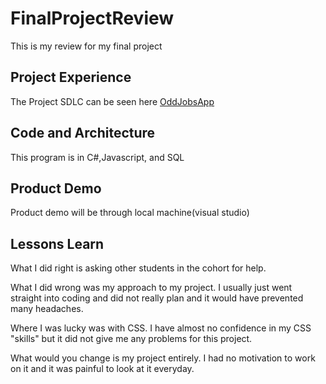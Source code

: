 # FinalProjectReview

This is my review for my final project


## Project Experience
The Project SDLC can be seen here [OddJobsApp](https://github.com/MurdockTHS/OddJobs)

## Code and Architecture
This program is in C#,Javascript, and SQL

## Product Demo
Product demo will be through local machine(visual studio)

## Lessons Learn
What I did right is asking other students in the cohort for help.

What I did wrong was my approach to my project. I usually just went straight into coding and did not really plan and it would have prevented many headaches.

Where I was lucky was with CSS. I have almost no confidence in my CSS "skills" but it did not give me any problems for this project.

What would you change is my project entirely. I had no motivation to work on it and it was painful to look at it everyday.
